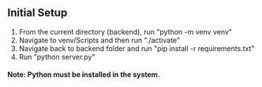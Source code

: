 ## Initial Setup

1. From the current directory (backend), run "python -m venv venv"
2. Navigate to venv/Scripts and then run "./activate"
3. Navigate back to backend folder and run "pip install -r requirements.txt"
4. Run "python server.py"

#### Note: Python must be installed in the system.
